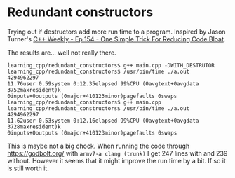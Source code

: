 # Redundant constructors

Trying out if destructors add more run time to a program. Inspired by Jason Turner's [C++ Weekly - Ep 154 - One Simple Trick For Reducing Code Bloat](https://youtu.be/D8eCPl2zit4).


The results are... well not really there.

```
learning_cpp/redundant_constructors$ g++ main.cpp -DWITH_DESTRUTOR
learning_cpp/redundant_constructors$ /usr/bin/time ./a.out 
4294962297
11.76user 0.59system 0:12.35elapsed 99%CPU (0avgtext+0avgdata 3752maxresident)k
0inputs+0outputs (0major+410123minor)pagefaults 0swaps
learning_cpp/redundant_constructors$ g++ main.cpp
learning_cpp/redundant_constructors$ /usr/bin/time ./a.out 
4294962297
11.62user 0.53system 0:12.16elapsed 99%CPU (0avgtext+0avgdata 3728maxresident)k
0inputs+0outputs (0major+410123minor)pagefaults 0swaps
```

This is maybe not a big chock. When running the code through https://godbolt.org/ with `armv7-a clang (trunk)` I get 247 lines with and 239 without. However it seems that it might improve the run time by a bit. If so it is still worth it.